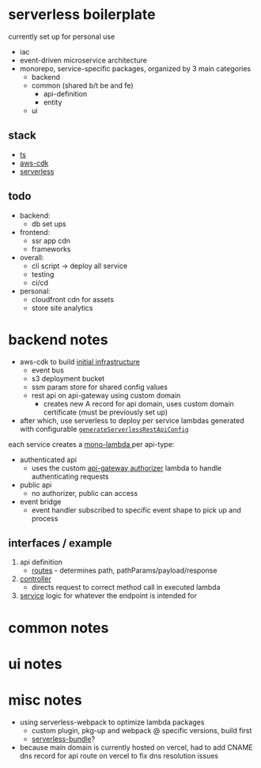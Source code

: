 # serverless boilerplate

currently set up for personal use

- iac
- event-driven microservice architecture
- monorepo, service-specific packages, organized by 3 main categories
  + backend
  + common (shared b/t be and fe)
    - api-definition
    - entity
  + ui

## stack
- [ts](https://www.typescriptlang.org/)
- [aws-cdk](https://github.com/aws/aws-cdk)
- [serverless](https://www.serverless.com/)

## todo
- backend:
  + db set ups
- frontend:
  + ssr app cdn
  + frameworks
- overall:
  + cli script -> deploy all service
  + testing
  + ci/cd
- personal:
  + cloudfront cdn for assets
  + store site analytics

# backend notes

- aws-cdk to build [initial infrastructure](https://github.com/hungrypc/serverless-boilerplate/blob/master/packages/backend/infrastructure/iac/lib/iac-stack.ts)
  + event bus
  + s3 deployment bucket
  + ssm param store for shared config values
  + rest api on api-gateway using custom domain
    - creates new A record for api domain, uses custom domain certificate (must be previously set up)
- after which, use serverless to deploy per service lambdas generated with configurable [`generateServerlessRestApiConfig`](https://github.com/hungrypc/serverless-boilerplate/blob/master/packages/backend/lib/serverless-framework/src/generate-serverless-config.ts)


each service creates a [mono-lambda ](https://dev.to/aws-builders/the-what-why-and-when-of-mono-lambda-vs-single-function-apis-5cig) per api-type:
- authenticated api
  + uses the custom [api-gateway authorizer](https://github.com/hungrypc/serverless-boilerplate/tree/master/packages/backend/api-gateway-authorizer) lambda to handle authenticating requests
- public api
  + no authorizer, public can access
- event bridge
  + event handler subscribed to specific event shape to pick up and process

## interfaces / example
1. api definition
    + [routes](https://github.com/hungrypc/serverless-boilerplate/blob/master/packages/common/services/analytics/src/api-definition/public-api/routes.ts) - determines path, pathParams/payload/response
2. [controller](https://github.com/hungrypc/serverless-boilerplate/blob/master/packages/backend/services/analytics/src/handlers/public-api/analytics-controller.ts)
    + directs request to correct method call in executed lambda
3. [service](https://github.com/hungrypc/serverless-boilerplate/blob/master/packages/backend/services/analytics/src/services/analytics/service.ts) logic for whatever the endpoint is intended for

# common notes

# ui notes

# misc notes
- using serverless-webpack to optimize lambda packages
  + custom plugin, pkg-up and webpack @ specific versions, build first
  + [serverless-bundle](https://github.com/AnomalyInnovations/serverless-bundle)?
- because main domain is currently hosted on vercel, had to add CNAME dns record for api route on vercel to fix dns resolution issues
